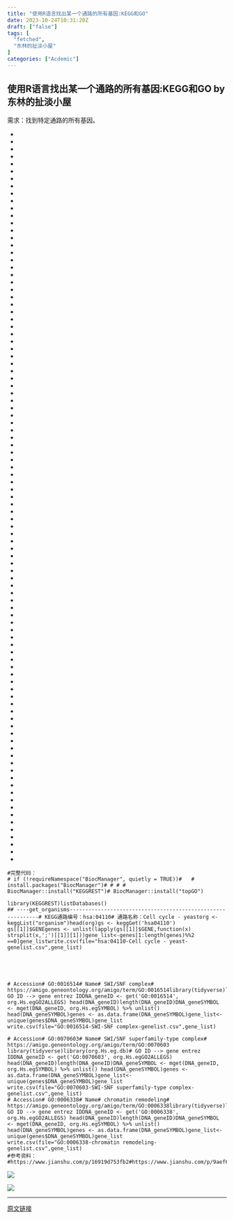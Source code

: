 ```yaml
---
title: "使用R语言找出某一个通路的所有基因:KEGG和GO"
date: 2023-10-24T10:31:20Z
draft: ["false"]
tags: [
  "fetched",
  "东林的扯淡小屋"
]
categories: ["Acdemic"]
---
```

使用R语言找出某一个通路的所有基因:KEGG和GO by 东林的扯淡小屋
------
<div><p>需求：找到特定通路的所有基因。</p><section><ul><li><li><li><li><li><li><li><li><li><li><li><li><li><li><li><li><li><li><li><li><li><li><li><li><li><li><li><li><li><li><li><li><li><li><li><li><li><li><li><li><li><li><li><li><li><li><li><li><li><li><li><li><li><li><li><li><li><li><li><li><li><li><li><li><li><li><li><li><li><li><li><li><li><li><li><li><li><li><li><li><li><li><li><li><li><li><li><li><li><li><li><li><li><li><li><li><li><li><li></ul><pre data-lang="perl"><code><span><span>#完整代码：</span></span></code><code><span><br></span></code><code><span><span># if (!requireNamespace("BiocManager", quietly = TRUE))</span></span></code><code><span><span>#   </span></span></code><code><span><span>#   install.packages("BiocManager")</span></span></code><code><span><span># </span></span></code><code><span><span># </span></span></code><code><span><span># </span></span></code><code><span><span># BiocManager::install("KEGGREST")</span></span></code><code><span><span># BiocManager::install("topGO")</span></span></code><code><span><br></span></code><code><span><br></span></code><code><span>library(KEGGREST)</span></code><code><span>listDatabases()</span></code><code><span><br></span></code><code><span><span>## ----get_organisms------------------------------------------------------------</span></span></code><code><span><span># KEGG通路编号：hsa:04110</span></span></code><code><span><span># 通路名称：Cell cycle - yeast</span></span></code><code><span>org &lt;- keggList(<span>"organism"</span>)</span></code><code><span>head(org)</span></code><code><span>gs &lt;- keggGet(<span>'hsa04110'</span>) </span></code><code><span>gs[[<span>1</span>]]$GENE</span></code><code><span>genes &lt;- unlist(lapply(gs[[<span>1</span>]]$GENE,function(<span>x</span>) strsplit(<span>x</span>,<span>';'</span>)[[<span>1</span>]][<span>1</span>]))</span></code><code><span>gene_list&lt;-genes[<span>1</span>:<span>length</span>(genes)%%<span>2</span> ==<span>0</span>]</span></code><code><span>gene_list</span></code><code><span>write.csv(file=<span>"hsa:04110-Cell cycle - yeast-genelist.csv"</span>,gene_list)</span></code><code><span><br></span></code><code><span><br></span></code><code><span><br></span></code><code><span><br></span></code><code><span><br></span></code><code><span><br></span></code><code><span><span># Accession</span></span></code><code><span><span># GO:0016514</span></span></code><code><span><span># Name</span></span></code><code><span><span># SWI/SNF complex</span></span></code><code><span><span># https://amigo.geneontology.org/amigo/term/GO:0016514</span></span></code><code><span>library(tidyverse)</span></code><code><span>library(org.Hs.eg.db)</span></code><code><span><span># GO ID --&gt; gene entrez ID</span></span></code><code><span>DNA_geneID &lt;- get(<span>'GO:0016514'</span>, org.Hs.egGO2ALLEGS) </span></code><code><span>head(DNA_geneID)</span></code><code><span><span>length</span>(DNA_geneID)</span></code><code><span>DNA_geneSYMBOL &lt;- mget(DNA_geneID, org.Hs.egSYMBOL) %&gt;% unlist() </span></code><code><span>head(DNA_geneSYMBOL)</span></code><code><span>genes &lt;- as.data.frame(DNA_geneSYMBOL)</span></code><code><span>gene_list&lt;-unique(genes$DNA_geneSYMBOL)</span></code><code><span>gene_list</span></code><code><span><br></span></code><code><span>write.csv(file=<span>"GO:0016514-SWI-SNF complex-genelist.csv"</span>,gene_list)</span></code><code><span><br></span></code><code><span><br></span></code><code><span><span># Accession</span></span></code><code><span><span># GO:0070603</span></span></code><code><span><span># Name</span></span></code><code><span><span># SWI/SNF superfamily-type complex</span></span></code><code><span><span># https://amigo.geneontology.org/amigo/term/GO:0070603</span></span></code><code><span><br></span></code><code><span>library(tidyverse)</span></code><code><span>library(org.Hs.eg.db)</span></code><code><span><span># GO ID --&gt; gene entrez ID</span></span></code><code><span>DNA_geneID &lt;- get(<span>'GO:0070603'</span>, org.Hs.egGO2ALLEGS) </span></code><code><span>head(DNA_geneID)</span></code><code><span><span>length</span>(DNA_geneID)</span></code><code><span>DNA_geneSYMBOL &lt;- mget(DNA_geneID, org.Hs.egSYMBOL) %&gt;% unlist() </span></code><code><span>head(DNA_geneSYMBOL)</span></code><code><span>genes &lt;- as.data.frame(DNA_geneSYMBOL)</span></code><code><span>gene_list&lt;-unique(genes$DNA_geneSYMBOL)</span></code><code><span>gene_list</span></code><code><span><br></span></code><code><span>write.csv(file=<span>"GO:0070603-SWI-SNF superfamily-type complex-genelist.csv"</span>,gene_list)</span></code><code><span><br></span></code><code><span><span># Accession</span></span></code><code><span><span># GO:0006338</span></span></code><code><span><span># Name</span></span></code><code><span><span># chromatin remodeling</span></span></code><code><span><span># https://amigo.geneontology.org/amigo/term/GO:0006338</span></span></code><code><span>library(tidyverse)</span></code><code><span>library(org.Hs.eg.db)</span></code><code><span><span># GO ID --&gt; gene entrez ID</span></span></code><code><span>DNA_geneID &lt;- get(<span>'GO:0006338'</span>, org.Hs.egGO2ALLEGS) </span></code><code><span>head(DNA_geneID)</span></code><code><span><span>length</span>(DNA_geneID)</span></code><code><span>DNA_geneSYMBOL &lt;- mget(DNA_geneID, org.Hs.egSYMBOL) %&gt;% unlist() </span></code><code><span>head(DNA_geneSYMBOL)</span></code><code><span>genes &lt;- as.data.frame(DNA_geneSYMBOL)</span></code><code><span>gene_list&lt;-unique(genes$DNA_geneSYMBOL)</span></code><code><span>gene_list</span></code><code><span><br></span></code><code><span>write.csv(file=<span>"GO:0006338-chromatin remodeling-genelist.csv"</span>,gene_list)</span></code><code><span><br></span></code><code><span><span>#参考资料：</span></span></code><code><span><br></span></code><code><span><span>#https://www.jianshu.com/p/16919d753fb2</span></span></code><code><span><span>#https://www.jianshu.com/p/9aef626abf94</span></span></code><code><span><span>#https://www.jianshu.com/p/3e5be5e75b20</span></span></code><code><span><span>#https://www.jianshu.com/p/16919d753fb2</span></span></code><code><span><span>#https://www.jianshu.com/p/e8b8896f64e9</span></span></code><code><span><br></span></code></pre></section><p><img data-galleryid="" data-ratio="0.7928994082840237" data-s="300,640" data-type="png" data-w="1014" data-src="https://mmbiz.qpic.cn/mmbiz_png/kZ1wdgAscBr9WKRw7ibjDQ9yUBhqhSJxjghJib6Vrb9RYv6tfVfW7u1QRDeZbAYT72QtUYbrDv54qK315eSW8JTA/640?wx_fmt=png" src="https://mmbiz.qpic.cn/mmbiz_png/kZ1wdgAscBr9WKRw7ibjDQ9yUBhqhSJxjghJib6Vrb9RYv6tfVfW7u1QRDeZbAYT72QtUYbrDv54qK315eSW8JTA/640?wx_fmt=png"></p><p><img data-galleryid="" data-ratio="0.4959839357429719" data-s="300,640" data-type="png" data-w="996" data-src="https://mmbiz.qpic.cn/mmbiz_png/kZ1wdgAscBr9WKRw7ibjDQ9yUBhqhSJxjwicEwSYSmiaUE73EEpMYypD5fYgm0n0fb3TqrcjKoohABlsBBHjlbz1g/640?wx_fmt=png" src="https://mmbiz.qpic.cn/mmbiz_png/kZ1wdgAscBr9WKRw7ibjDQ9yUBhqhSJxjwicEwSYSmiaUE73EEpMYypD5fYgm0n0fb3TqrcjKoohABlsBBHjlbz1g/640?wx_fmt=png"><span></span></p><p><mp-style-type data-value="3"></mp-style-type></p></div>  
<hr>
<a href="https://mp.weixin.qq.com/s/622f3KGSdZ0kGhATqTFHkw",target="_blank" rel="noopener noreferrer">原文链接</a>
